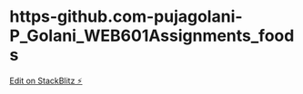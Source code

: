 # https-github.com-pujagolani-P_Golani_WEB601Assignments_foods

[Edit on StackBlitz ⚡️](https://stackblitz.com/edit/angular-z3vedi)